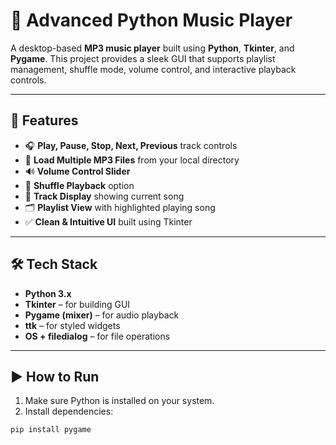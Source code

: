 # 🎵 Advanced Python Music Player

A desktop-based **MP3 music player** built using **Python**, **Tkinter**, and **Pygame**. This project provides a sleek GUI that supports playlist management, shuffle mode, volume control, and interactive playback controls.

---

## 📌 Features

- 🎧 **Play, Pause, Stop, Next, Previous** track controls  
- 📂 **Load Multiple MP3 Files** from your local directory  
- 🔊 **Volume Control Slider**  
- 🔀 **Shuffle Playback** option  
- 📜 **Track Display** showing current song  
- 🗂️ **Playlist View** with highlighted playing song  
- ✅ **Clean & Intuitive UI** built using Tkinter

---

## 🛠️ Tech Stack

- **Python 3.x**
- **Tkinter** – for building GUI
- **Pygame (mixer)** – for audio playback
- **ttk** – for styled widgets
- **OS + filedialog** – for file operations

---

## ▶️ How to Run

1. Make sure Python is installed on your system.
2. Install dependencies:

```bash
pip install pygame
